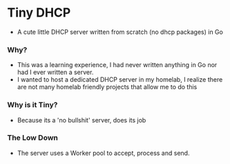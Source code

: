 # Tiny DHCP
- A cute little DHCP server written from scratch (no dhcp packages) in Go

### Why?
- This was a learning experience, I had never written anything in Go nor had I ever written a server.
- I wanted to host a dedicated DHCP server in my homelab, I realize there are not many homelab friendly projects that allow me to do this

### Why is it Tiny?
- Because its a 'no bullshit' server, does its job

### The Low Down
- The server uses a Worker pool to accept, process and send.
